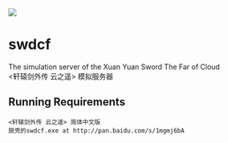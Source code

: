 ﻿<img src="http://upload.wikimedia.org/wikipedia/zh/thumb/9/9b/The_Far_of_Cloud_-_Cover.jpg/220px-The_Far_of_Cloud_-_Cover.jpg">

swdcf
=====

The simulation server of the Xuan Yuan Sword The Far of Cloud   
<轩辕剑外传 云之遥> 模拟服务器

Running Requirements
-----------------------
    <轩辕剑外传 云之遥> 简体中文版   
    脱壳的swdcf.exe at http://pan.baidu.com/s/1mgmj6bA
